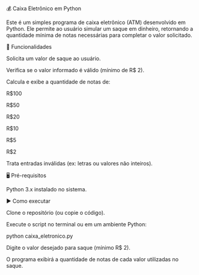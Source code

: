 💰 Caixa Eletrônico em Python

Este é um simples programa de caixa eletrônico (ATM) desenvolvido em Python. Ele permite ao usuário simular um saque em dinheiro, retornando a quantidade mínima de notas necessárias para completar o valor solicitado.

🧠 Funcionalidades

Solicita um valor de saque ao usuário.

Verifica se o valor informado é válido (mínimo de R$ 2).

Calcula e exibe a quantidade de notas de:

R$100

R$50

R$20

R$10

R$5

R$2

Trata entradas inválidas (ex: letras ou valores não inteiros).

🖥️ Pré-requisitos

Python 3.x instalado no sistema.

▶️ Como executar

Clone o repositório (ou copie o código).

Execute o script no terminal ou em um ambiente Python:

python caixa_eletronico.py


Digite o valor desejado para saque (mínimo R$ 2).

O programa exibirá a quantidade de notas de cada valor utilizadas no saque.

